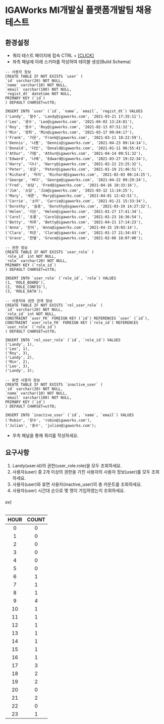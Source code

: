 # IGAWorks MI개발실 플랫폼개발팀 채용 테스트

## 환경설정

- 쿼리 테스트 페이지에 접속 CTRL + [\[CLICK\]](http://sqlfiddle.com)
- 좌측 패널에 아래 스키마를 작성하여 테이블 생성(Build Schema)

```mysql
-- 사용자 정보
CREATE TABLE IF NOT EXISTS `user` (
`id` varchar(20) NOT NULL,
`name` varchar(10) NOT NULL,
`email` varchar(100) NOT NULL,
`regist_dt` datetime NOT NULL,
PRIMARY KEY (`id`)
) DEFAULT CHARSET=utf8;

INSERT INTO `user` (`id`, `name`, `email`, `regist_dt`) VALUES
('Landy', '철수', 'Landy@igaworks.com', '2021-03-21 17:35:11'),
('Leo', '광수', 'Leo@igaworks.com', '2021-04-03 13:24:01'),
('Roy', '용수', 'Roy@igaworks.com', '2021-02-13 07:51:32'),
('Min', '영희', 'Min@igaworks.com', '2021-03-17 09:04:17'),
('Frank', '가온', 'Frank@igaworks.com', '2021-03-11 18:22:59'),
('Dennis', '나봄', 'Dennis@igaworks.com', '2021-04-23 09:14:14'),
('Donald', '다빈', 'Donald@igaworks.com', '2021-01-11 06:55:41'),
('Athur', '가람', 'Athur@igaworks.com', '2021-04-14 09:51:32'),
('Edward', '나예', 'Edward@igaworks.com', '2021-03-27 19:32:34'),
('Harry', '다나', 'Harry@igaworks.com', '2021-02-22 23:25:32'),
('Peter', '로운', 'Peter@igaworks.com', '2021-01-19 21:46:51'),
('Richard', '마리', 'Richard@igaworks.com', '2021-02-03 08:14:25'),
('George', '바다', 'George@igaworks.com', '2021-04-22 09:29:24'),
('Fred', '보담', 'Fred@igaworks.com', '2021-04-16 10:33:16'),
('Jim', '소담', 'Jim@igaworks.com', '2021-03-12 11:14:25'),
('Mary', '새론', 'Mary@igaworks.com', '2021-04-01 12:42:51'),
('Carrie', '소미', 'Carrie@igaworks.com', '2021-01-21 15:33:34'),
('Dorothy', '슬옹', 'Dorothy@igaworks.com', '2021-03-19 14:27:32'),
('Helen', '이든', 'Helen@igaworks.com', '2021-01-27 17:41:34'),
('Carol', '초롱', 'Carol@igaworks.com', '2021-01-23 16:36:54'),
('Betty', '하루', 'Betty@igaworks.com', '2021-04-21 17:14:23'),
('Anna', '진이', 'Anna@igaworks.com', '2021-04-15 19:03:14'),
('Clara', '하은', 'Clara@igaworks.com', '2021-01-17 21:34:43'),
('Grace', '한별', 'Grace@igaworks.com', '2021-02-06 18:07:00');

-- 권한 정보
CREATE TABLE IF NOT EXISTS `user_role` (
`role_id` int NOT NULL,
`role` varchar(20) NOT NULL,
PRIMARY KEY (`role_id`)
) DEFAULT CHARSET=utf8;

INSERT INTO `user_role` (`role_id`, `role`) VALUES
(1, 'ROLE_BOARD'),
(2, 'ROLE_CONFIG'),
(3, 'ROLE_DATA');

-- 사용자와 권한 관계 정보
CREATE TABLE IF NOT EXISTS `rel_user_role` (
`id` varchar(20) NOT NULL,
`role_id` int NOT NULL,
CONSTRAINT `user_FK` FOREIGN KEY (`id`) REFERENCES `user` (`id`),
CONSTRAINT `user_role_FK` FOREIGN KEY (`role_id`) REFERENCES `user_role` (`role_id`)
) DEFAULT CHARSET=utf8;

INSERT INTO `rel_user_role` (`id`, `role_id`) VALUES
('Landy', 1),
('Leo', 1),
('Roy', 3),
('Landy', 2),
('Min', 2),
('Leo', 3),
('Landy', 3);

-- 휴면 사용자 정보
CREATE TABLE IF NOT EXISTS `inactive_user` (
`id` varchar(20) NOT NULL,
`name` varchar(10) NOT NULL,
`email` varchar(100) NOT NULL,
PRIMARY KEY (`id`)
) DEFAULT CHARSET=utf8;

INSERT INTO `inactive_user` (`id`, `name`, `email`) VALUES
('Robin', '장수', 'robin@igaworks.com'),
('Julian', '충수', 'julian@igaworks.com');
```

- 우측 패널을 통해 쿼리를 작성하세요.

## 요구사항

1. Landy(user.id)의 권한(user_role.role)을 모두 조회하세요.
2. 사용자(user) 중 2개 이상의 권한을 가진 사용자의 사용자 정보(user)를 모두 조회하세요.
3. 사용자(user)와 휴면 사용자(inactive_user)의 총 카운트를 조회하세요.
4. 사용자(user) 시간대 순으로 몇 명이 가입하였는지 조회하세요.

###### ex)

   | HOUR | COUNT |
   | :----: | :-----: |
   |  0   |    0    |
   |  1   |    0    |
   |  2   |    0    |
   |  3   |    0    |
   |  4   |    0    |
   |  5   |    0    |
   |  6   |    1    |
   |  7   |    1    |
   |  8   |    1    |
   |  9   |    4    |
   |  10   |    1    |
   |  11   |    1    |
   |  12   |    1    |
   |  13   |    1    |
   |  14   |    1    |
   |  15   |    1    |
   |  16   |    1    |
   |  17   |    3    |
   |  18   |    2    |
   |  19   |    2    |
   |  20   |    0    |
   |  21   |    2    |
   |  22   |    0    |
   |  23   |    1    |

   
   
   
